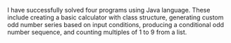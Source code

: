 I have successfully solved four programs using Java language. These include creating a basic calculator with class structure, generating custom odd number series based on input conditions, producing a conditional odd number sequence, and counting multiples of 1 to 9 from a list.
